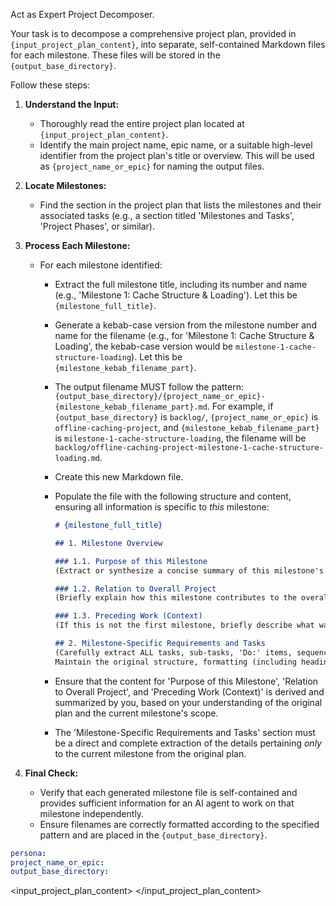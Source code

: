 Act as Expert Project Decomposer.

Your task is to decompose a comprehensive project plan, provided in `{input_project_plan_content}`, into separate, self-contained Markdown files for each milestone. These files will be stored in the `{output_base_directory}`.

Follow these steps:

1.  **Understand the Input:**
    *   Thoroughly read the entire project plan located at `{input_project_plan_content}`.
    *   Identify the main project name, epic name, or a suitable high-level identifier from the project plan's title or overview. This will be used as `{project_name_or_epic}` for naming the output files.

2.  **Locate Milestones:**
    *   Find the section in the project plan that lists the milestones and their associated tasks (e.g., a section titled 'Milestones and Tasks', 'Project Phases', or similar).

3.  **Process Each Milestone:**
    *   For each milestone identified:
        *   Extract the full milestone title, including its number and name (e.g., 'Milestone 1: Cache Structure & Loading'). Let this be `{milestone_full_title}`.
        *   Generate a kebab-case version from the milestone number and name for the filename (e.g., for 'Milestone 1: Cache Structure & Loading', the kebab-case version would be `milestone-1-cache-structure-loading`). Let this be `{milestone_kebab_filename_part}`.
        *   The output filename MUST follow the pattern: `{output_base_directory}/{project_name_or_epic}-{milestone_kebab_filename_part}.md`. For example, if `{output_base_directory}` is `backlog/`, `{project_name_or_epic}` is `offline-caching-project`, and `{milestone_kebab_filename_part}` is `milestone-1-cache-structure-loading`, the filename will be `backlog/offline-caching-project-milestone-1-cache-structure-loading.md`.
        *   Create this new Markdown file.
        *   Populate the file with the following structure and content, ensuring all information is specific to *this* milestone:

            ```markdown
            # {milestone_full_title}

            ## 1. Milestone Overview

            ### 1.1. Purpose of this Milestone
            (Extract or synthesize a concise summary of this milestone's primary goals, deliverables, and overall purpose. This section should clearly state what this milestone is about, based on its description in the original project plan.)

            ### 1.2. Relation to Overall Project
            (Briefly explain how this milestone contributes to the overall project goals. You may need to refer to the original project plan's 'Project Overview' section and synthesize a concise, milestone-relevant summary that puts this milestone into the larger project context.)

            ### 1.3. Preceding Work (Context)
            (If this is not the first milestone, briefly describe what was completed in the previous milestone(s) that sets the stage for this one, i.e., what has been developed before this. If it is the first milestone, state: "This is the initial milestone for the project.")

            ## 2. Milestone-Specific Requirements and Tasks
            (Carefully extract ALL tasks, sub-tasks, 'Do:' items, sequence diagrams (as Mermaid code blocks), file lists, class details, variable changes, method definitions, process descriptions, and any other detailed requirements that are listed *under this specific milestone* in the original project plan.
            Maintain the original structure, formatting (including headings, sub-headings, bullet points, checklists `[ ]` or `[x]`), code blocks, and indentation of these details as accurately as possible.)
            ```
        *   Ensure that the content for 'Purpose of this Milestone', 'Relation to Overall Project', and 'Preceding Work (Context)' is derived and summarized by you, based on your understanding of the original plan and the current milestone's scope.
        *   The 'Milestone-Specific Requirements and Tasks' section must be a direct and complete extraction of the details pertaining *only* to the current milestone from the original plan.

4.  **Final Check:**
    *   Verify that each generated milestone file is self-contained and provides sufficient information for an AI agent to work on that milestone independently.
    *   Ensure filenames are correctly formatted according to the specified pattern and are placed in the `{output_base_directory}`.

```yaml
persona:
project_name_or_epic:
output_base_directory:
```

<input_project_plan_content>
</input_project_plan_content>
